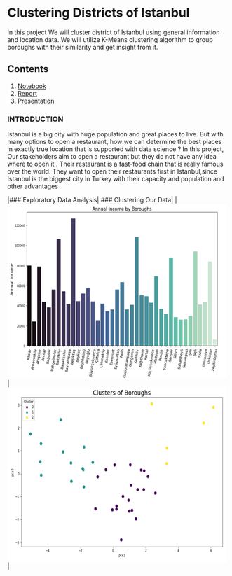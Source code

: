 
# Clustering Districts of Istanbul

In this project We will cluster district of Istanbul using general information and location data.
We will utilize K-Means clustering algorithm to group boroughs with their similarity and get insight from it.



## Contents
1. [Notebook](https://github.com/ugursavci/Clustering-Districts-of-Istanbul/blob/main/Clustering%20of%20Districts.ipynb)
2. [Report](https://github.com/ugursavci/Clustering-Districts-of-Istanbul/blob/main/Report.pdf)
3. [Presentation](https://github.com/ugursavci/Clustering-Districts-of-Istanbul/blob/main/Presentation.pdf)

### INTRODUCTION

  Istanbul is a big city with huge population and great places to live. But with many options to open a 
restaurant, how we can determine the best places  in exactly true location that is 
supported with data science ?
  In this project, Our stakeholders aim  to open a restaurant but they do not have any idea where to
open it . Their restaurant is a fast-food chain that is really famous over the world. They want to open
their restaurants first in Istanbul,since Istanbul is the biggest city in Turkey with their capacity and
population and other advantages

|### Exploratory Data Analysis| ### Clustering Our Data|
|<img src=https://github.com/ugursavci/Clustering-Districts-of-Istanbul/blob/main/images/1.png alt = 'Resim1' width = '500' height = '400'>|<img src=https://github.com/ugursavci/Clustering-Districts-of-Istanbul/blob/main/images/2.png alt='Resim2' width= '500' height ='400' align = 'middle'>|






